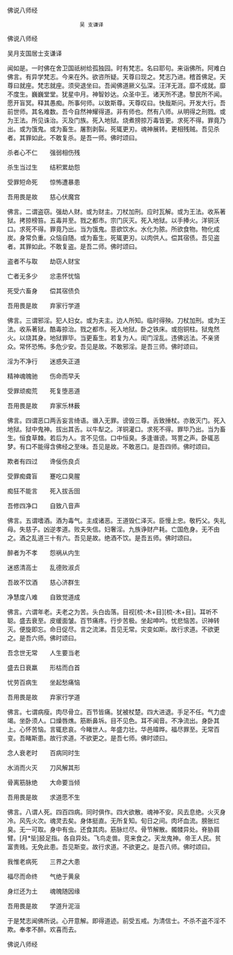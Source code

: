   佛说八师经  

                        　　吴 支谦译  

佛说八师经  

吴月支国居士支谦译  

闻如是。一时佛在舍卫国祇树给孤独园。时有梵志。名曰耶句。来诣佛所。阿难白佛言。有异学梵志。今来在外。欲咨所疑。天尊曰现之。梵志乃进。稽首佛足。天尊曰就座。梵志就座。须臾退坐曰。吾闻佛道厥义弘深。汪洋无涯。靡不成就。靡不度生。巍巍堂堂。犹星中月。神智妙达。众圣中王。诸天所不逮。黎民所不闻。愿开盲冥。释其愚痴。所事何师。以致斯尊。天尊叹曰。快哉斯问。开发大行。吾前世师。其名难数。吾今自然神耀得道。非有师也。然有八师。从明得之刑戮。或为王法。所见诛治。灭及门族。死入地狱。烧煮搒掠万毒皆更。求死不得。罪竟乃出。或为饿鬼。或为畜生。屠割剥裂。死辄更刃。魂神展转。更相残贼。吾见杀者。其罪如此。不敢复杀。是吾一师。佛时颂曰。  

杀者心不仁　　强弱相伤残  

杀生当过生　　结积累劫怨  

受罪短命死　　惊怖遭暴患  

吾用畏是故　　慈心伏魔宫  

佛言。二谓盗窃。强劫人财。或为财主。刀杖加刑。应时瓦解。或为王法。收系著狱。拷掠榜笞。五毒并至。戮之都市。宗门灰灭。死入地狱。以手捧火。洋铜沃口。求死不得。罪竟乃出。当为饿鬼。意欲饮水。水化为脓。所欲食物。物化成炭。身常负重。众恼自随。或为畜生。死辄更刃。以肉供人。偿其宿债。吾见盗者。其罪如此。不敢复盗。是吾二师。佛时颂曰。  

盗者不与取　　劫窃人财宝  

亡者无多少　　忿恚怀忧恼  

死受六畜身　　偿其宿债负  

吾用畏是故　　弃家行学道  

佛言。三谓邪淫。犯人妇女。或为夫主。边人所知。临时得殃。刀杖加刑。或为王法。收系著狱。酷毒掠治。戮之都市。死入地狱。卧之铁床。或抱铜柱。狱鬼然火。以烧其身。地狱罪毕。当更畜生。若复为人。闺门淫乱。违佛远法。不亲贤众。常怀恐怖。多危少安。吾见是故。不敢邪淫。是吾三师。佛时颂曰。  

淫为不净行　　迷惑失正道  

精神魂魄驰　　伤命而早夭  

受罪顽痴荒　　死复堕恶道  

吾用畏是故　　弃家乐林薮  

佛言。四谓恶口两舌妄言绮语。谮入无罪。谤毁三尊。舌致捶杖。亦致灭门。死入地狱。狱中鬼神。拔出其舌。以牛犁之。洋铜灌口。求死不得。罪毕乃出。当为畜生。恒食草棘。若后为人。言不见信。口中恒臭。多逢谮谤。骂詈之声。卧辄恶梦。有口不能得含佛经之至味。吾见是故。不敢恶口。是吾四师。佛时颂曰。  

欺者有四过　　谗佞伤良贞  

受罪痴聋盲　　蹇吃口臭腥  

痴狂不能言　　死入拔舌囹  

吾修四净口　　自致八音声  

佛言。五谓嗜酒。酒为毒气。主成诸恶。王道毁仁泽灭。臣慢上忠。敬朽父。失礼母。失慈子。凶逆孝道。败夫失信。妇奢淫。九族诤财产耗。亡国危身。无不由之。酒之乱道三十有六。吾见是故。绝酒不饮。是吾五师。佛时颂曰。  

醉者为不孝　　怨祸从内生  

迷惑清高士　　乱德败淑贞  

吾故不饮酒　　慈心济群生  

净慧度八难　　自致觉道成  

佛言。六谓年老。夫老之为苦。头白齿落。目视[梳-木+目][梳-木+目]。耳听不聪。盛去衰至。皮缓面皱。百节痛疼。行步苦极。坐起呻吟。忧悲恼苦。识神转灭。便旋即忘。命日促尽。言之流涕。吾见无常。灾变如斯。故行求道。不欲更之。是吾六师。佛时颂曰。  

吾念世无常　　人生要当老  

盛去日衰羸　　形枯而白首  

忧劳百病生　　坐起愁痛恼  

吾用畏是故　　弃家行学道  

佛言。七谓病瘦。肉尽骨立。百节皆痛。犹被杖楚。四大进退。手足不任。气力虚竭。坐卧须人。口燥唇燋。筋断鼻坼。目不见色。耳不闻音。不净流出。身卧其上。心怀苦恼。言辄悲哀。今睹世人。年盛力壮。华邑暐晔。福尽罪至。无常百变。吾睹斯患。故行求道。不欲更之。是吾七师。佛时颂曰。  

念人衰老时　　百病同时生  

水消而火灭　　刀风解其形  

骨离筋脉绝　　大命要当倾  

吾用畏是故　　求道愿不生  

佛言。八谓人死。四百四病。同时俱作。四大欲散。魂神不安。风去息绝。火灭身冷。风先火次。魂灵去矣。身体挺直。无所复知。旬日之间。肉坏血流。膀胀烂臭。无一可取。身中有虫。还食其肉。筋脉烂尽。骨节解散。髑髅异处。脊胁肩臂。[月*坒]胫足指。各自异处。飞鸟走兽。竞来食之。天龙鬼神。帝王人民。贫富贵贱。无免此患。吾见斯变。故行求道。不欲更之。是吾八师。佛时颂曰。  

我惟老病死　　三界之大患  

福尽而命终　　气绝于黄泉  

身烂还为土　　魂魄随因缘  

吾用畏是故　　学道升泥洹  

于是梵志闻佛所说。心开意解。即得道迹。前受五戒。为清信士。不杀不盗不淫不欺。奉孝不醉。欢喜而去。  

佛说八师经  
